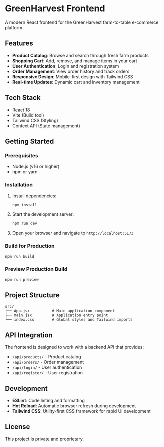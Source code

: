 # GreenHarvest Frontend

A modern React frontend for the GreenHarvest farm-to-table e-commerce platform.

## Features

- **Product Catalog**: Browse and search through fresh farm products
- **Shopping Cart**: Add, remove, and manage items in your cart
- **User Authentication**: Login and registration system
- **Order Management**: View order history and track orders
- **Responsive Design**: Mobile-first design with Tailwind CSS
- **Real-time Updates**: Dynamic cart and inventory management

## Tech Stack

- React 18
- Vite (Build tool)
- Tailwind CSS (Styling)
- Context API (State management)

## Getting Started

### Prerequisites

- Node.js (v16 or higher)
- npm or yarn

### Installation

1. Install dependencies:
   ```bash
   npm install
   ```

2. Start the development server:
   ```bash
   npm run dev
   ```

3. Open your browser and navigate to `http://localhost:5173`

### Build for Production

```bash
npm run build
```

### Preview Production Build

```bash
npm run preview
```

## Project Structure

```
src/
├── App.jsx          # Main application component
├── main.jsx         # Application entry point
└── index.css        # Global styles and Tailwind imports
```

## API Integration

The frontend is designed to work with a backend API that provides:

- `/api/products/` - Product catalog
- `/api/orders/` - Order management
- `/api/login/` - User authentication
- `/api/register/` - User registration

## Development

- **ESLint**: Code linting and formatting
- **Hot Reload**: Automatic browser refresh during development
- **Tailwind CSS**: Utility-first CSS framework for rapid UI development

## License

This project is private and proprietary.
